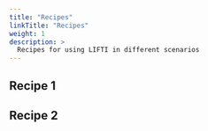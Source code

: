 ```yaml
---
title: "Recipes"
linkTitle: "Recipes"
weight: 1
description: >
  Recipes for using LIFTI in different scenarios
---
```


## Recipe 1

## Recipe 2